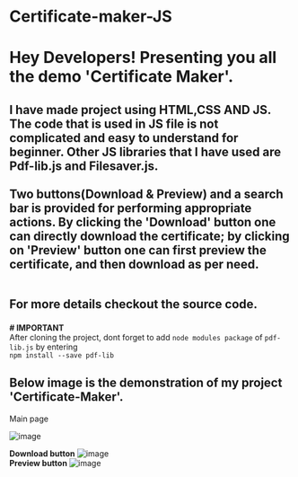 # Certificate-maker-JS

<h1> Hey Developers!
Presenting you all the demo 'Certificate Maker'.</h1>
<h2>I have made project using HTML,CSS AND JS.
The code that is used in JS file is not complicated and easy to understand for beginner.
  Other JS libraries that I have used are Pdf-lib.js and Filesaver.js.
  <br>
  <br>
Two buttons(Download & Preview) and a search bar is provided for performing appropriate actions.
 By clicking the 'Download' button one can directly download the certificate; by clicking on 'Preview' button one can first preview the certificate, and then download as per need.
  
  </br>
  </br>

For more details checkout the source code.</h2>
**# IMPORTANT** <br>
After cloning the project, dont forget to add ```node modules package``` of ```pdf-lib.js``` by entering<br>
```npm install --save pdf-lib```
<br>
<h2>
Below image is the demonstration of my project 'Certificate-Maker'. </h2>
Main page

![image](https://user-images.githubusercontent.com/79041510/127869119-624650f6-ebda-44cd-8d15-59592738051d.png)
</br>

**Download button**
![image](https://user-images.githubusercontent.com/79041510/127869417-aab467aa-49da-4c4b-89b6-90590b5e0118.png)
</br>
**Preview button**
![image](https://user-images.githubusercontent.com/79041510/127869569-ac0c5d18-d35c-4fa3-9a53-d3912a9575ff.png)



